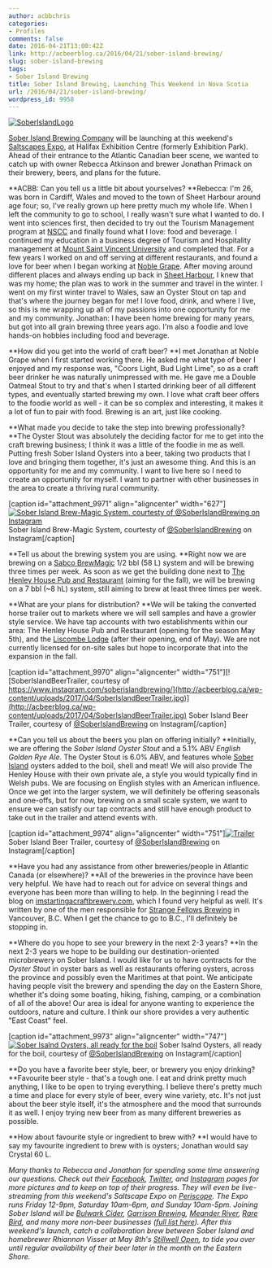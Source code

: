 ```yaml
---
author: acbbchris
categories:
- Profiles
comments: false
date: 2016-04-21T13:00:42Z
link: http://acbeerblog.ca/2016/04/21/sober-island-brewing/
slug: sober-island-brewing
tags:
- Sober Island Brewing
title: Sober Island Brewing, Launching This Weekend in Nova Scotia
url: /2016/04/21/sober-island-brewing/
wordpress_id: 9958
---
```


[![SoberIslandLogo](http://acbeerblog.ca/wp-content/uploads/2017/04/SoberIslandLogo.jpg)](http://acbeerblog.ca/wp-content/uploads/2017/04/SoberIslandLogo.jpg)







[Sober Island Brewing Company](https://www.facebook.com/soberislandbrewing/) will be launching at this weekend's [Saltscapes Expo](http://www.saltscapes.com/expo/), at Halifax Exhibition Centre (formerly Exhibition Park). Ahead of their entrance to the Atlantic Canadian beer scene, we wanted to catch up with owner Rebecca Atkinson and brewer Jonathan Primack on their brewery, beers, and plans for the future.







**ACBB: Can you tell us a little bit about yourselves?
**Rebecca: I'm 26, was born in Cardiff, Wales and moved to the town of Sheet Harbour around age four; so, I've really grown up here pretty much my whole life. When I left the community to go to school, I really wasn't sure what I wanted to do. I went into sciences first, then decided to try out the Tourism Management program at [NSCC](http://www.nscc.ca/learning_programs/programs/PlanDescr.aspx?prg=TMAN&pln=TMAN-Y1) and finally found what I love: food and beverage. I continued my education in a business degree of Tourism and Hospitality management at [Mount Saint Vincent University](http://www.msvu.ca/en/home/programsdepartments/professionalstudies/tourismhospitality/default.aspx) and completed that. For a few years I worked on and off serving at different restaurants, and found a love for beer when I began working at [Noble Grape](http://noblegrape.ca/). After moving around different places and always ending up back in [Sheet Harbour](https://en.wikipedia.org/wiki/Sheet_Harbour,_Nova_Scotia), I knew that was my home; the plan was to work in the summer and travel in the winter. I went on my first winter travel to Wales, saw an Oyster Stout on tap and that's where the journey began for me! I love food, drink, and where I live, so this is me wrapping up all of my passions into one opportunity for me and my community.
Jonathan: I have been home brewing for many years, but got into all grain brewing three years ago. I'm also a foodie and love hands-on hobbies including food and beverage.







**How did you get into the world of craft beer?
**I met Jonathan at Noble Grape when I first started working there. He asked me what type of beer I enjoyed and my response was, "Coors Light, Bud Light Lime", so as a craft beer drinker he was naturally unimpressed with me. He gave me a Double Oatmeal Stout to try and that's when I started drinking beer of all different types, and eventually started brewing my own. I love what craft beer offers to the foodie world as well - it can be so complex and interesting, it makes it a lot of fun to pair with food. Brewing is an art, just like cooking.







**What made you decide to take the step into brewing professionally?
**The Oyster Stout was absolutely the deciding factor for me to get into the craft brewing business; I think it was a little of the foodie in me as well. Putting fresh Sober Island Oysters into a beer, taking two products that I love and bringing them together, it's just an awesome thing. And this is an opportunity for me and my community. I want to live here so I need to create an opportunity for myself. I want to partner with other businesses in the area to create a thriving rural community.









[caption id="attachment_9971" align="aligncenter" width="627"][![Sober Island Brew-Magic System, courtesty of @SoberIslandBrewing on Instagram](http://acbeerblog.ca/wp-content/uploads/2017/04/SoberIslandBrewMagic-1024x768.jpg)](http://acbeerblog.ca/wp-content/uploads/2017/04/SoberIslandBrewMagic.jpg) Sober Island Brew-Magic System, courtesty of [@SoberIslandBrewing](https://www.instagram.com/soberislandbrewing/) on Instagram[/caption]

**Tell us about the brewing system you are using.
**Right now we are brewing on a [Sabco BrewMagic](https://www.brewmagic.com/) 1/2 bbl (58 L) system and will be brewing three times per week. As soon as we get the building done next to [The Henley House Pub and Restaurant](https://www.facebook.com/TheHenleyHouse/) (aiming for the fall), we will be brewing on a 7 bbl (~8 hL) system, still aiming to brew at least three times per week.






**What are your plans for distribution?
**We will be taking the converted horse trailer out to markets where we will sell samples and have a growler style service. We have tap accounts with two establishments within our area: The Henley House Pub and Restaurant (opening for the season May 5th), and the [Liscombe Lodge](http://www.liscombelodge.ca/) (after their opening, end of May). We are not currently licensed for on-site sales but hope to incorporate that into the expansion in the fall.












[caption id="attachment_9970" align="aligncenter" width="751"][![SoberIslandBeerTrailer, courtesy of https://www.instagram.com/soberislandbrewing/](http://acbeerblog.ca/wp-content/uploads/2017/04/SoberIslandBeerTrailer.jpg)](http://acbeerblog.ca/wp-content/uploads/2017/04/SoberIslandBeerTrailer.jpg) Sober Island Beer Trailer, courtesy of [@SoberIslandBrewing](https://www.instagram.com/soberislandbrewing/) on Instagram[/caption]






**Can you tell us about the beers you plan on offering initially?
**Initially, we are offering the _Sober Island Oyster Stout_ and a 5.1% ABV _English Golden Rye Ale_. The Oyster Stout is 6.0% ABV, and features whole [Sober Island](https://www.facebook.com/Sober-Island-Oysters-270700776286057/) oysters added to the boil, shell and meat!  We will also provide The Henley House with their own private ale, a style you would typically find in Welsh pubs. We are focusing on English styles with an American influence. Once we get into the larger system, we will definitely be offering seasonals and one-offs, but for now, brewing on a small scale system, we want to ensure we can satisfy our tap contracts and still have enough product to take out in the trailer and attend events with.









[caption id="attachment_9974" align="aligncenter" width="751"][![Trailer](http://acbeerblog.ca/wp-content/uploads/2016/04/SoberIslandBeerTrailer2.jpg)](http://acbeerblog.ca/wp-content/uploads/2016/04/SoberIslandBeerTrailer2.jpg) Sober Island Beer Trailer, courtesy of [@SoberIslandBrewing](https://www.instagram.com/soberislandbrewing/) on Instagram[/caption]






**Have you had any assistance from other breweries/people in Atlantic Canada (or elsewhere)?
**All of the breweries in the province have been very helpful. We have had to reach out for advice on several things and everyone has been more than willing to help. In the beginning I read the blog on [imstartingacraftbrewery.com](http://imstartingacraftbrewery.com/), which I found very helpful as well. It's written by one of the men responsible for [Strange Fellows Brewing](https://strangefellowsbrewing.com/) in Vancouver, B.C. When I get the chance to go to B.C., I'll definitely be stopping in.







**Where do you hope to see your brewery in the next 2-3 years?
**In the next 2-3 years we hope to be building our destination-oriented microbrewery on Sober Island. I would like for us to have contracts for the _Oyster Stout_ in oyster bars as well as restaurants offering oysters, across the province and possibly even the Maritimes at that point. We anticipate having people visit the brewery and spending the day on the Eastern Shore, whether it's doing some boating, hiking, fishing, camping, or a combination of all of the above! Our area is ideal for anyone wanting to experience the outdoors, nature and culture. I think our shore provides a very authentic "East Coast" feel.









[caption id="attachment_9973" align="aligncenter" width="747"][![Sober Isalnd Oysters, all ready for the boil](http://acbeerblog.ca/wp-content/uploads/2016/04/SoberIslandOysters.jpg)](http://acbeerblog.ca/wp-content/uploads/2016/04/SoberIslandOysters.jpg) Sober Isalnd Oysters, all ready for the boil, courtesy of [@SoberIslandBrewing](https://www.instagram.com/soberislandbrewing/) on Instagram[/caption]






**Do you have a favorite beer style, beer, or brewery you enjoy drinking?
**Favourite beer style - that's a tough one. I eat and drink pretty much anything, I like to be open to trying everything. I believe there's pretty much a time and place for every style of beer, every wine variety, etc. It's not just about the beer style itself, it's the atmosphere and the mood that surrounds it as well. I enjoy trying new beer from as many different breweries as possible.







**How about favourite style or ingredient to brew with?
**I would have to say my favourite ingredient to brew with is oysters; Jonathan would say Crystal 60 L.







_Many thanks to Rebecca and Jonathan for spending some time answering our questions. Check out their [Facebook](https://www.facebook.com/soberislandbrewing/), [Twitter](https://twitter.com/soberislandbrew), and [Instagram](https://www.instagram.com/soberislandbrewing/) pages for more pictures and to keep on top of their progress. They will even be live-streaming from this weekend's Saltscape Expo on [Periscope](https://www.periscope.tv/SoberIslandBrew). The Expo runs Friday 12-9pm, Saturday 10am-6pm, and Sunday 10am-5pm. Joining Sober Island will be [Bulwark Cider](http://www.bulwarkcider.com/), [Garrison Brewing](http://www.garrisonbrewing.com/), [Meander River](http://www.meanderriverfarm.ca/), [Rare Bird](http://www.rarebirdbeer.com/), and many more non-beer businesses ([full list here](http://www.saltscapes.com/expo/the-event/exhibitors)). After this weekend's launch, catch a collaboration brew between Sober Island and homebrewer Rhiannon Visser at May 8th's [Stillwell Open](http://www.barstillwell.com/), to tide you over until regular availability of their beer later in the month on the Eastern Shore._
